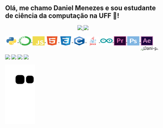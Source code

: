 ## Olá, me chamo Daniel Menezes e sou estudante de ciência da computação na UFF 👋!

<div align="center">
  <a href="https://github.com/dabmenez">
  <img height="150em" src="https://github-readme-stats.vercel.app/api?username=dabmenez&show_icons=true&theme=dark&include_all_commits=true&count_private=true"/>
  <img height="150em" src="https://github-readme-stats.vercel.app/api/top-langs/?username=dabmenez&layout=compact&langs_count=7&theme=dark"/>
</div>
  
<div style="display: inline_block"><br>
  <img align="center" alt="Dani-Python" height="30" width="40" src="https://raw.githubusercontent.com/devicons/devicon/master/icons/python/python-original.svg">
  <img align="center" alt="Dani-Conda" height="30" width="40" src="https://raw.githubusercontent.com/devicons/devicon/master/icons/anaconda/anaconda-original.svg">
  <img align="center" alt="Dani-Js" height="30" width="40" src="https://raw.githubusercontent.com/devicons/devicon/master/icons/javascript/javascript-plain.svg">
  <img align="center" alt="Dani-HTML" height="30" width="40" src="https://raw.githubusercontent.com/devicons/devicon/master/icons/html5/html5-original.svg">
  <img align="center" alt="Dani-CSS" height="30" width="40" src="https://raw.githubusercontent.com/devicons/devicon/master/icons/css3/css3-original.svg">
  <img align="center" alt="Dani-C" height="30" width="40" src="https://raw.githubusercontent.com/devicons/devicon/master/icons/c/c-original.svg">
  <img align="center" alt="Dani-Java" height="30" width="40" src="https://raw.githubusercontent.com/devicons/devicon/master/icons/java/java-original-wordmark.svg">
  <img align="center" alt="Dani-Arduino" height="30" width="40" src="https://raw.githubusercontent.com/devicons/devicon/master/icons/arduino/arduino-original.svg">
  <img align="center" alt="Dani-Pr" height="30" width="40" src="https://raw.githubusercontent.com/devicons/devicon/master/icons/premierepro/premierepro-original.svg">
  <img align="center" alt="Dani-Ph" height="30" width="40" src="https://raw.githubusercontent.com/devicons/devicon/master/icons/photoshop/photoshop-plain.svg">
  <img align="center" alt="Dani-AE" height="30" width="40" src="https://raw.githubusercontent.com/devicons/devicon/master/icons/aftereffects/aftereffects-original.svg">
  
  
  <img align="right" alt="Dani-pic" height="150" style="border-radius:50px;" src="https://media.giphy.com/media/LmBsnpDCuturMhtLfw/giphy.gif">
</div>
  
  ##
 
<div> 
  <a href="https://www.instagram.com/_damenez/" target="_blank"><img src="https://img.shields.io/badge/-Instagram-%23E4405F?style=for-the-badge&logo=instagram&logoColor=white" target="_blank"></a>
 	<a href="https://www.twitch.tv/damenez6" target="_blank"><img src="https://img.shields.io/badge/Twitch-9146FF?style=for-the-badge&logo=twitch&logoColor=white" target="_blank"></a>
  <a href = "mailto:dbmenezes@id.uff.br"><img src="https://img.shields.io/badge/-Gmail-%23333?style=for-the-badge&logo=gmail&logoColor=white" target="_blank"></a>
  <a href="https://www.linkedin.com/in/daniel-menezes-65735a16a/" target="_blank"><img src="https://img.shields.io/badge/-LinkedIn-%230077B5?style=for-the-badge&logo=linkedin&logoColor=white" target="_blank"></a> 
  
 
  ![Snake animation](https://github.com/rafaballerini/rafaballerini/blob/output/github-contribution-grid-snake.svg)
 
</div>
